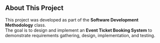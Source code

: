 ## About This Project
This project was developed as part of the **Software Development Methodology** class.  
The goal is to design and implement an **Event Ticket Booking System** to demonstrate requirements gathering, design, implementation, and testing.
